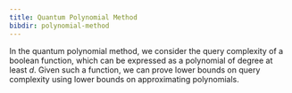 ```yaml
---
title: Quantum Polynomial Method
bibdir: polynomial-method
---
```


In the quantum polynomial method, we consider the query complexity of a boolean
function, which can be expressed as a polynomial of degree at least $d$. Given
such a function, we can prove lower bounds on query complexity using lower
bounds on approximating polynomials.
